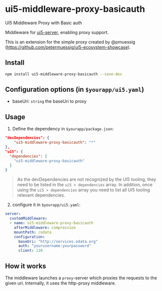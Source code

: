# ui5-middleware-proxy-basicauth

UI5 Middleware Proxy with Basic auth

Middleware for [ui5-server](https://github.com/SAP/ui5-server), enabling proxy support.

This is an extension for the simple proxy created by @pmuessig (https://github.com/petermuessig/ui5-ecosystem-showcase).

## Install

```bash
npm install ui5-middleware-proxy-basicauth --save-dev
```

## Configuration options (in `$yourapp/ui5.yaml`)

- baseUri: `string`
  the baseUri to proxy

## Usage

1. Define the dependency in `$yourapp/package.json`:

```json
"devDependencies": {
    "ui5-middleware-proxy-basicauth": "*"
},
"ui5": {
  "dependencies": [
    "ui5-middleware-proxy-basicauth"
  ]
}
```

> As the devDependencies are not recognized by the UI5 tooling, they need to be listed in the `ui5 > dependencies` array. In addition, once using the `ui5 > dependencies` array you need to list all UI5 tooling relevant dependencies.

2. configure it in `$yourapp/ui5.yaml`:

```yaml
server:
  customMiddleware:
  - name: ui5-middleware-proxy-basicauth
    afterMiddleware: compression
    mountPath: /odata
    configuration:
      baseUri: "http://services.odata.org"
      auth: "yourusername:yourpassword"
      client: 110
```

## How it works

The middleware launches a `proxy`-server which proxies the requests to the given uri. Internally, it uses the http-proxy middleware.
